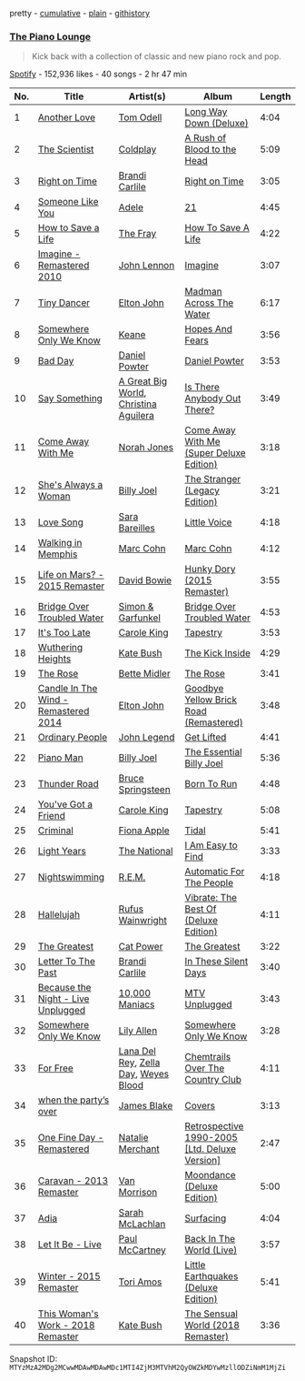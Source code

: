 pretty - [cumulative](/playlists/cumulative/37i9dQZF1DWVUSF6gmaR8i.md) - [plain](/playlists/plain/37i9dQZF1DWVUSF6gmaR8i) - [githistory](https://github.githistory.xyz/mackorone/spotify-playlist-archive/blob/main/playlists/plain/37i9dQZF1DWVUSF6gmaR8i)

### [The Piano Lounge](https://open.spotify.com/playlist/37i9dQZF1DWVUSF6gmaR8i)

> Kick back with a collection of classic and new piano rock and pop.

[Spotify](https://open.spotify.com/user/spotify) - 152,936 likes - 40 songs - 2 hr 47 min

| No. | Title | Artist(s) | Album | Length |
|---|---|---|---|---|
| 1 | [Another Love](https://open.spotify.com/track/3JvKfv6T31zO0ini8iNItO) | [Tom Odell](https://open.spotify.com/artist/2txHhyCwHjUEpJjWrEyqyX) | [Long Way Down \(Deluxe\)](https://open.spotify.com/album/0Gf1yE895FKK4YWVRuAeg8) | 4:04 |
| 2 | [The Scientist](https://open.spotify.com/track/75JFxkI2RXiU7L9VXzMkle) | [Coldplay](https://open.spotify.com/artist/4gzpq5DPGxSnKTe4SA8HAU) | [A Rush of Blood to the Head](https://open.spotify.com/album/0RHX9XECH8IVI3LNgWDpmQ) | 5:09 |
| 3 | [Right on Time](https://open.spotify.com/track/5uyw6qVn71nKSBVyBl3Ytv) | [Brandi Carlile](https://open.spotify.com/artist/2sG4zTOLvjKG1PSoOyf5Ej) | [Right on Time](https://open.spotify.com/album/3w75u634fjDNuVKeI0VYXd) | 3:05 |
| 4 | [Someone Like You](https://open.spotify.com/track/1zwMYTA5nlNjZxYrvBB2pV) | [Adele](https://open.spotify.com/artist/4dpARuHxo51G3z768sgnrY) | [21](https://open.spotify.com/album/0Lg1uZvI312TPqxNWShFXL) | 4:45 |
| 5 | [How to Save a Life](https://open.spotify.com/track/5fVZC9GiM4e8vu99W0Xf6J) | [The Fray](https://open.spotify.com/artist/0zOcE3mg9nS6l3yxt1Y0bK) | [How To Save A Life](https://open.spotify.com/album/1IM3GwptCGYjRkzCBolyFK) | 4:22 |
| 6 | [Imagine \- Remastered 2010](https://open.spotify.com/track/7pKfPomDEeI4TPT6EOYjn9) | [John Lennon](https://open.spotify.com/artist/4x1nvY2FN8jxqAFA0DA02H) | [Imagine](https://open.spotify.com/album/0xzaemKucrJpYhyl7TltAk) | 3:07 |
| 7 | [Tiny Dancer](https://open.spotify.com/track/2TVxnKdb3tqe1nhQWwwZCO) | [Elton John](https://open.spotify.com/artist/3PhoLpVuITZKcymswpck5b) | [Madman Across The Water](https://open.spotify.com/album/2OZbaW9tgO62ndm375lFZr) | 6:17 |
| 8 | [Somewhere Only We Know](https://open.spotify.com/track/0ll8uFnc0nANY35E0Lfxvg) | [Keane](https://open.spotify.com/artist/53A0W3U0s8diEn9RhXQhVz) | [Hopes And Fears](https://open.spotify.com/album/0qsT8HLvlWaSWIq8Rc95BI) | 3:56 |
| 9 | [Bad Day](https://open.spotify.com/track/0mUyMawtxj1CJ76kn9gIZK) | [Daniel Powter](https://open.spotify.com/artist/7xTcuBOIAAIGDOSvwYFPzk) | [Daniel Powter](https://open.spotify.com/album/4zhigAhPwqp43XVHBiVeQI) | 3:53 |
| 10 | [Say Something](https://open.spotify.com/track/6Vc5wAMmXdKIAM7WUoEb7N) | [A Great Big World](https://open.spotify.com/artist/5xKp3UyavIBUsGy3DQdXeF), [Christina Aguilera](https://open.spotify.com/artist/1l7ZsJRRS8wlW3WfJfPfNS) | [Is There Anybody Out There?](https://open.spotify.com/album/1yOcLa4euMk9sV7rRJ89Dl) | 3:49 |
| 11 | [Come Away With Me](https://open.spotify.com/track/6jGnykaS6TkWp15utXSAeI) | [Norah Jones](https://open.spotify.com/artist/2Kx7MNY7cI1ENniW7vT30N) | [Come Away With Me \(Super Deluxe Edition\)](https://open.spotify.com/album/3ArSFkv4OQOosOvYTrZNIl) | 3:18 |
| 12 | [She's Always a Woman](https://open.spotify.com/track/5RgFlk1fcClZd0Y4SGYhqH) | [Billy Joel](https://open.spotify.com/artist/6zFYqv1mOsgBRQbae3JJ9e) | [The Stranger \(Legacy Edition\)](https://open.spotify.com/album/1Mhn9VosyjtWn4dMPFlna6) | 3:21 |
| 13 | [Love Song](https://open.spotify.com/track/4E6cwWJWZw2zWf7VFbH7wf) | [Sara Bareilles](https://open.spotify.com/artist/2Sqr0DXoaYABbjBo9HaMkM) | [Little Voice](https://open.spotify.com/album/2Z9WUERfMjOgQ6ze9TcGbF) | 4:18 |
| 14 | [Walking in Memphis](https://open.spotify.com/track/5fgkjhICZnqFctrV0AyuQD) | [Marc Cohn](https://open.spotify.com/artist/2C8mKwk3z5DtqLcSwUdYJ9) | [Marc Cohn](https://open.spotify.com/album/0Zndfz8u9OTb8sXDkve96m) | 4:12 |
| 15 | [Life on Mars? \- 2015 Remaster](https://open.spotify.com/track/3ZE3wv8V3w2T2f7nOCjV0N) | [David Bowie](https://open.spotify.com/artist/0oSGxfWSnnOXhD2fKuz2Gy) | [Hunky Dory \(2015 Remaster\)](https://open.spotify.com/album/6fQElzBNTiEMGdIeY0hy5l) | 3:55 |
| 16 | [Bridge Over Troubled Water](https://open.spotify.com/track/6l8EbYRtQMgKOyc1gcDHF9) | [Simon & Garfunkel](https://open.spotify.com/artist/70cRZdQywnSFp9pnc2WTCE) | [Bridge Over Troubled Water](https://open.spotify.com/album/0JwHz5SSvpYWuuCNbtYZoV) | 4:53 |
| 17 | [It's Too Late](https://open.spotify.com/track/12q3V8ShACq2PSWINMc2rC) | [Carole King](https://open.spotify.com/artist/319yZVtYM9MBGqmSQnMyY6) | [Tapestry](https://open.spotify.com/album/12n11cgnpjXKLeqrnIERoS) | 3:53 |
| 18 | [Wuthering Heights](https://open.spotify.com/track/5YSI1311X8t31PBjkBG4CZ) | [Kate Bush](https://open.spotify.com/artist/1aSxMhuvixZ8h9dK9jIDwL) | [The Kick Inside](https://open.spotify.com/album/5NKTuBLCYhN0OwqFiGdXd1) | 4:29 |
| 19 | [The Rose](https://open.spotify.com/track/562JrM9b7jiu8LgzV62x3o) | [Bette Midler](https://open.spotify.com/artist/13y0kncDD4J9wxCyfKr10W) | [The Rose](https://open.spotify.com/album/6PXrZg7FMAGm1rnu6widwU) | 3:41 |
| 20 | [Candle In The Wind \- Remastered 2014](https://open.spotify.com/track/1L9fzw2pXprOqtemTwtxXF) | [Elton John](https://open.spotify.com/artist/3PhoLpVuITZKcymswpck5b) | [Goodbye Yellow Brick Road \(Remastered\)](https://open.spotify.com/album/5WupqgR68HfuHt3BMJtgun) | 3:48 |
| 21 | [Ordinary People](https://open.spotify.com/track/2ZA4uMlSZjaoWGFqP1tsLI) | [John Legend](https://open.spotify.com/artist/5y2Xq6xcjJb2jVM54GHK3t) | [Get Lifted](https://open.spotify.com/album/4W6kVnBPgcW8zDYXbRHh2J) | 4:41 |
| 22 | [Piano Man](https://open.spotify.com/track/3FCto7hnn1shUyZL42YgfO) | [Billy Joel](https://open.spotify.com/artist/6zFYqv1mOsgBRQbae3JJ9e) | [The Essential Billy Joel](https://open.spotify.com/album/7r36rel1M4gyBavfcJP6Yz) | 5:36 |
| 23 | [Thunder Road](https://open.spotify.com/track/56lhDZNQ5J47aog6mGKeGk) | [Bruce Springsteen](https://open.spotify.com/artist/3eqjTLE0HfPfh78zjh6TqT) | [Born To Run](https://open.spotify.com/album/43YIoHKSrEw2GJsWmhZIpu) | 4:48 |
| 24 | [You've Got a Friend](https://open.spotify.com/track/1qhp5owrFGeZ5Jgin28nwR) | [Carole King](https://open.spotify.com/artist/319yZVtYM9MBGqmSQnMyY6) | [Tapestry](https://open.spotify.com/album/12n11cgnpjXKLeqrnIERoS) | 5:08 |
| 25 | [Criminal](https://open.spotify.com/track/6PNvv1dmDbOWrAYwEcuKBX) | [Fiona Apple](https://open.spotify.com/artist/3g2kUQ6tHLLbmkV7T4GPtL) | [Tidal](https://open.spotify.com/album/5gVBXH8MT6zfdRkjp7qT18) | 5:41 |
| 26 | [Light Years](https://open.spotify.com/track/2GNj9KRwpxBWgEiPQc3jEj) | [The National](https://open.spotify.com/artist/2cCUtGK9sDU2EoElnk0GNB) | [I Am Easy to Find](https://open.spotify.com/album/5M5LPGsAR9mxbBa22GOp5h) | 3:33 |
| 27 | [Nightswimming](https://open.spotify.com/track/6G0NzOx2jEPFsSmhr9N8Ys) | [R.E.M.](https://open.spotify.com/artist/4KWTAlx2RvbpseOGMEmROg) | [Automatic For The People](https://open.spotify.com/album/0BiNb8HYR4JvuxUa31Z58Q) | 4:18 |
| 28 | [Hallelujah](https://open.spotify.com/track/2u6fRGcaBhpI4uNBHpGv0b) | [Rufus Wainwright](https://open.spotify.com/artist/2PfBzriIMRsCXPDtSy9vg8) | [Vibrate: The Best Of \(Deluxe Edition\)](https://open.spotify.com/album/3gnHdybV7CsMxPGwmzFXyS) | 4:11 |
| 29 | [The Greatest](https://open.spotify.com/track/0OVXLPJPDCFn1IV6bFxY1N) | [Cat Power](https://open.spotify.com/artist/6G7OerKc3eBO9sVkRNopFC) | [The Greatest](https://open.spotify.com/album/1l1gFL41bdfI32LBdYlUqS) | 3:22 |
| 30 | [Letter To The Past](https://open.spotify.com/track/0RxUz1GCgFRLO4hQwkobkg) | [Brandi Carlile](https://open.spotify.com/artist/2sG4zTOLvjKG1PSoOyf5Ej) | [In These Silent Days](https://open.spotify.com/album/5mIT7iw9w64DMP2vxP9L1f) | 3:40 |
| 31 | [Because the Night \- Live Unplugged](https://open.spotify.com/track/5VzvK7YiwWbRePA2JOzhYq) | [10,000 Maniacs](https://open.spotify.com/artist/0MBIKH9DjtBkv8O3nS6szj) | [MTV Unplugged](https://open.spotify.com/album/4Z8B7aRCB34COXcjCDPgzg) | 3:43 |
| 32 | [Somewhere Only We Know](https://open.spotify.com/track/3DDGhkxq3FeUorZppSgeLE) | [Lily Allen](https://open.spotify.com/artist/13saZpZnCDWOI9D4IJhp1f) | [Somewhere Only We Know](https://open.spotify.com/album/2BWTPrj9yBBC79fCByZ2Tv) | 3:28 |
| 33 | [For Free](https://open.spotify.com/track/2lhfd0CF0dFlwRVH8NG8vv) | [Lana Del Rey](https://open.spotify.com/artist/00FQb4jTyendYWaN8pK0wa), [Zella Day](https://open.spotify.com/artist/100sLnojEpcadRx4edEBA6), [Weyes Blood](https://open.spotify.com/artist/3Uqu1mEdkUJxPe7s31n1M9) | [Chemtrails Over The Country Club](https://open.spotify.com/album/6QeosPQpJckkW0Obir5RT8) | 4:11 |
| 34 | [when the party’s over](https://open.spotify.com/track/0U9oiRl4hYwORmWwkYihZN) | [James Blake](https://open.spotify.com/artist/53KwLdlmrlCelAZMaLVZqU) | [Covers](https://open.spotify.com/album/7saSlN9qdW5wKoN4M9nNRq) | 3:13 |
| 35 | [One Fine Day \- Remastered](https://open.spotify.com/track/2CA4geWmbThuxj1BDaeBfy) | [Natalie Merchant](https://open.spotify.com/artist/73JEBdDEFeVaOLg3y0HhBD) | [Retrospective 1990\-2005 \[Ltd\. Deluxe Version\]](https://open.spotify.com/album/7HmJbm1e1f0BkwyjBwGiGJ) | 2:47 |
| 36 | [Caravan \- 2013 Remaster](https://open.spotify.com/track/1US01PIcb3RFVrcN8mO8CS) | [Van Morrison](https://open.spotify.com/artist/44NX2ffIYHr6D4n7RaZF7A) | [Moondance \(Deluxe Edition\)](https://open.spotify.com/album/7diHYi0CglGJekoM3KaWBK) | 5:00 |
| 37 | [Adia](https://open.spotify.com/track/0rl84FuazRHYmK72krdmA1) | [Sarah McLachlan](https://open.spotify.com/artist/4NgNsOXSwIzXlUIJcpnNUp) | [Surfacing](https://open.spotify.com/album/5qC5YqtLMlsm5Pyl6GtfpP) | 4:04 |
| 38 | [Let It Be \- Live](https://open.spotify.com/track/5Rr5QQ1wRzmnqC9MyfTqmk) | [Paul McCartney](https://open.spotify.com/artist/4STHEaNw4mPZ2tzheohgXB) | [Back In The World \(Live\)](https://open.spotify.com/album/0Cq6VQQvxlCkKdu4tvHCCO) | 3:57 |
| 39 | [Winter \- 2015 Remaster](https://open.spotify.com/track/11dfOCV0oBxzZ9fi2PZhvS) | [Tori Amos](https://open.spotify.com/artist/1KsASRNugxU85T0u6zSg32) | [Little Earthquakes \(Deluxe Edition\)](https://open.spotify.com/album/5bxqwBKvCyB67zOEVCrFZE) | 5:41 |
| 40 | [This Woman's Work \- 2018 Remaster](https://open.spotify.com/track/04GlCBjIl0HPR3TWQpraJ3) | [Kate Bush](https://open.spotify.com/artist/1aSxMhuvixZ8h9dK9jIDwL) | [The Sensual World \(2018 Remaster\)](https://open.spotify.com/album/3k9p0yOIiw3O39chv3fYYO) | 3:36 |

Snapshot ID: `MTYzMzA2MDg2MCwwMDAwMDAwMDc1MTI4ZjM3MTVhM2QyOWZkMDYwMzllODZiNmM1MjZi`
